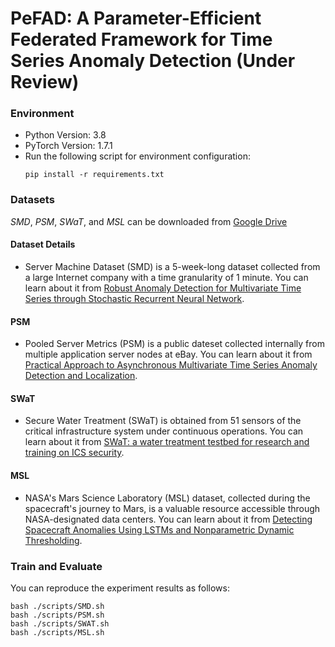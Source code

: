 # PeFAD: A Parameter-Efficient Federated Framework for Time Series Anomaly Detection (Under Review)

### Environment
- Python Version: 3.8
- PyTorch Version: 1.7.1
- Run the following script for environment configuration:
  ```shell
  pip install -r requirements.txt
  ```
### Datasets
_SMD_, _PSM_, _SWaT_, and _MSL_ can be downloaded from [Google Drive](https://drive.google.com/drive/folders/1gisthCoE-RrKJ0j3KPV7xiibhHWT9qRm)

#### Dataset Details
- Server Machine Dataset (SMD) is a 5-week-long dataset collected from a large Internet company with a time granularity of 1 minute. You can learn about it from 
[Robust Anomaly Detection for Multivariate Time Series through Stochastic Recurrent Neural Network](https://netman.aiops.org/wp-content/uploads/2019/08/OmniAnomaly_camera-ready.pdf).
#### PSM
- Pooled Server Metrics (PSM) is a public dateset collected internally from multiple application server nodes at eBay. You can learn about it from 
[Practical Approach to Asynchronous Multivariate Time Series Anomaly Detection and Localization](https://dl.acm.org/doi/abs/10.1145/3447548.3467174).
#### SWaT
- Secure Water Treatment (SWaT) is obtained from 51 sensors of the critical infrastructure system under continuous operations. You can learn about it from [SWaT: a water treatment testbed for research and training on ICS security](https://ieeexplore.ieee.org/abstract/document/7469060).
#### MSL
- NASA's Mars Science Laboratory (MSL) dataset, collected during the spacecraft's journey to Mars, is a valuable resource accessible through NASA-designated data centers. You can learn about it from [Detecting Spacecraft Anomalies Using LSTMs and Nonparametric Dynamic Thresholding](https://arxiv.org/pdf/1802.04431.pdf).


### Train and Evaluate
You can reproduce the experiment results as follows:
```
bash ./scripts/SMD.sh
bash ./scripts/PSM.sh
bash ./scripts/SWAT.sh
bash ./scripts/MSL.sh
```
